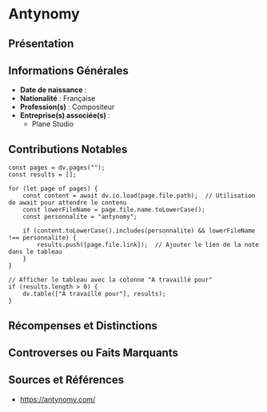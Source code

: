 # Antynomy

## Présentation


## Informations Générales
- **Date de naissance** :  
- **Nationalité** :  Française
- **Profession(s)** : Compositeur
- **Entreprise(s) associée(s)** : 
	- Plane Studio  

## Contributions Notables

```dataviewjs
const pages = dv.pages("");
const results = [];

for (let page of pages) {
    const content = await dv.io.load(page.file.path);  // Utilisation de await pour attendre le contenu
    const lowerFileName = page.file.name.toLowerCase();
    const personnalite = "antynomy";
    
    if (content.toLowerCase().includes(personnalite) && lowerFileName !== personnalite) {
        results.push([page.file.link]);  // Ajouter le lien de la note dans le tableau
    }
}

// Afficher le tableau avec la colonne "A travaillé pour"
if (results.length > 0) {
    dv.table(["A travaillé pour"], results);
}

```

## Récompenses et Distinctions


## Controverses ou Faits Marquants


## Sources et Références
- https://antynomy.com/

